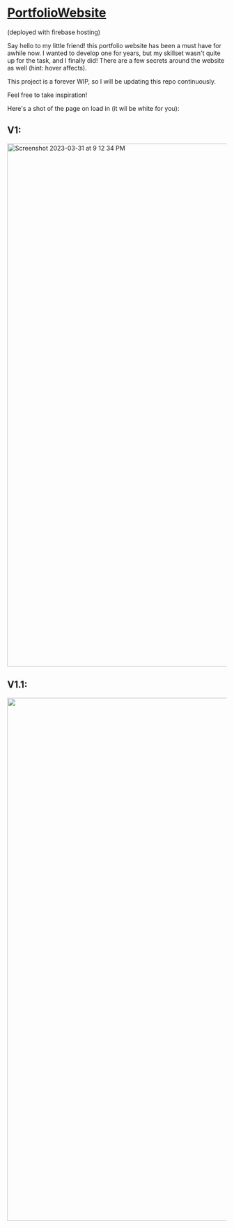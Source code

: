 # [PortfolioWebsite](https://itsmikestang.web.app/)

(deployed with firebase hosting)

Say hello to my little friend! this portfolio website has been a must have for awhile now. I wanted to develop one for years, but my skillset wasn't quite up for the task, and I finally did! There are a few secrets around the website as well (hint: hover affects).

This project is a forever WIP, so I will be updating this repo continuously. 

Feel free to take inspiration!

Here's a shot of the page on load in (it wil be white for you):

## V1:
<img width="1200" alt="Screenshot 2023-03-31 at 9 12 34 PM" src="https://user-images.githubusercontent.com/104747065/229261054-5920d341-ccc6-4477-9ef4-2e94ec599aaa.png">

## V1.1:
<img width="1200" src="/media/Screenshot 2023-10-11 at 10.49.22 PM.png">
